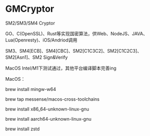 # GMCryptor
SM2/SM3/SM4 Cryptor

GO、C(OpenSSL)、Rust等实现国密算法，供Web、NodeJS、JAVA、Lua(Openresty)、iOS/Andriod调用

SM3、SM4[ECB]、SM4[CBC]、SM2[C1C3C2]、SM2[C1C2C3]、SM2[Asn1]、SM2 Sign&Verify

MacOS Intel/M1下测试通过，其他平台编译脚本完善ing

MacOS：

  brew install mingw-w64

  brew tap messense/macos-cross-toolchains

  brew install x86_64-unknown-linux-gnu

  brew install aarch64-unknown-linux-gnu

  brew install zstd
